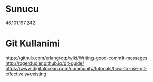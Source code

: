 # Sunucu
46.101.197.242

# Git Kullanimi
https://github.com/erlang/otp/wiki/Writing-good-commit-messages
http://rogerdudler.github.io/git-guide/
https://www.digitalocean.com/community/tutorials/how-to-use-git-effectively#existing
